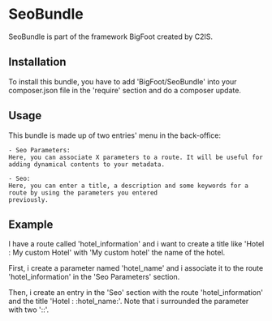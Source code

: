 SeoBundle
=========

SeoBundle is part of the framework BigFoot created by C2IS.


Installation
------------

To install this bundle, you have to add 'BigFoot/SeoBundle' into your composer.json file in the 'require' section
and do a composer update.


Usage
-----

This bundle is made up of two entries' menu in the back-office:

    - Seo Parameters:
    Here, you can associate X parameters to a route. It will be useful for adding dynamical contents to your metadata.

    - Seo:
    Here, you can enter a title, a description and some keywords for a route by using the parameters you entered
    previously.

Example
-------

I have a route called 'hotel_information' and i want to create a title like 'Hotel : My custom Hotel' with 'My custom
hotel' the name of the hotel.

First, i create a parameter named 'hotel_name' and i associate it to the route 'hotel_information' in the
'Seo Parameters' section.

Then, i create an entry in the 'Seo' section with the route 'hotel_information' and the title 'Hotel : :hotel_name:'.
Note that i surrounded the parameter with two '::'.




